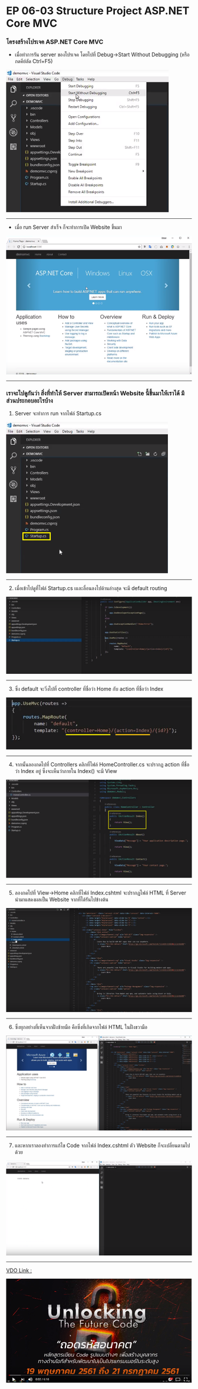 # EP 06-03 Structure Project ASP.NET Core MVC

### โครงสร้างโปรเจค ASP.NET Core MVC

* เมื่อทำการรัน server ของโปรเจค โดยไปที่ Debug->Start Without Debugging (หรือกดคีย์ลัด Ctrl+F5)  

![](images/EP06/01.PNG)

* * *

* เมื่อ run Server สำเร็จ ก็จะทำการเปิด Website ขึ้นมา  

![](images/EP06/02.PNG)

* * *

### เราจะไปดูกันว่า สิ่งที่ทำให้ Server สามารถเปิดหน้า Website นี้ขึ้นมาให้เราได้ มีส่วนประกอบอะไรบ้าง

1) Server จะทำการ run จากไฟล์ Startup.cs  

![](images/EP06/03.PNG)

* * *

2) เมื่อเข้าไปดูที่ไฟล์ Startup.cs เและลื่อนลงไปด้านล่างสุด จะมี default routing  

![](images/EP06/04.PNG)

* * *

3) ซึ่ง default จะวิ่งไปที่ controller ที่ชื่อว่า Home กับ action ที่ชื่อว่า Index  

![](images/EP06/08.PNG)

* * *

4) จากนั้นลองกดไปที่ Controllers คลิกที่ไฟล์ HomeController.cs จะปรากฏ action ที่ชื่อว่า Index อยู่ ซึ่งจะเห็นว่าภายใน Index() จะมี View  

![](images/EP06/09.PNG)

* * *

5) ลองกดไปที่ View->Home คลิกที่ไฟล์ Index.cshtml จะปรากฏไฟล์ HTML ที่ Server นำมาแสดงผลเป็น Website จากที่ได้รันไปข้างต้น  

![](images/EP06/11.PNG)

* * *

6) ซึ่งทุกอย่างที่เห็นจากฝั่งซ้ายมือ คือซึ่งที่เกิดจากไฟล์ HTML ในฝั่งขวามือ 

![](images/EP06/12.PNG)

* * *

7) และหากเราลองทำการแก้ไข Code จากไฟล์ Index.cshtml ตัว Website ก็จะเปลี่ยนตามไปด้วย  

![](images/EP06/14.PNG)

* * *

[VDO Link : ](http://www.youtube.com/watch?v=tpMTZClsE6Y)

[![](images/EP06/00.PNG)](http://www.youtube.com/watch?v=tpMTZClsE6Y)